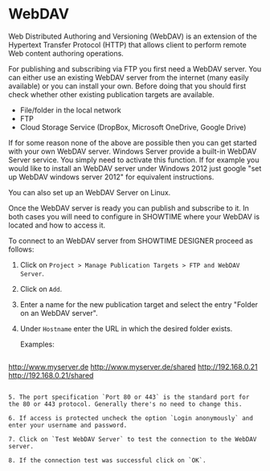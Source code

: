 # WebDAV

Web Distributed Authoring and Versioning (WebDAV) is an extension of the Hypertext Transfer Protocol (HTTP) that allows client to perform remote Web content authoring operations. 

For publishing and subscribing via FTP you first need a WebDAV server. You can either use an existing WebDAV server from the internet (many easily available) or you can install your own. Before doing that you should first check whether other existing publication targets are available.

* File/folder in the local network
* FTP
* Cloud Storage Service (DropBox, Microsoft OneDrive, Google Drive)

If for some reason none of the above are possible then you can get started with your own WebDAV server. Windows Server provide a built-in WebDAV Server service. You simply need to activate this function. If for example you would like to install an WebDAV server under Windows 2012 just google "set up WebDAV windows server 2012" for equivalent instructions.

You can also set up an WebDAV Server on Linux. 

Once the WebDAV server is ready you can publish and subscribe to it. In both cases you will need to configure in SHOWTIME where your WebDAV is located and how to access it.

To connect to an WebDAV server from SHOWTIME DESIGNER proceed as follows:

1. Click on  `Project > Manage Publication Targets > FTP and WebDAV Server`.

2. Click on  `Add`.

3. Enter a name for the new publication target and select the entry "Folder on an WebDAV server".

4. Under `Hostname` enter the URL in which the desired folder exists.
   
   Examples:
   
   ```
http://www.myserver.de
http://www.myserver.de/shared
http://192.168.0.21
http://192.168.0.21/shared
   ```

5. The port specification `Port 80 or 443` is the standard port for the 80 or 443 protocol. Generally there's no need to change this. 

6. If access is protected uncheck the option `Login anonymously` and enter your username and password.

7. Click on `Test WebDAV Server` to test the connection to the WebDAV server.

8. If the connection test was successful click on `OK`.


